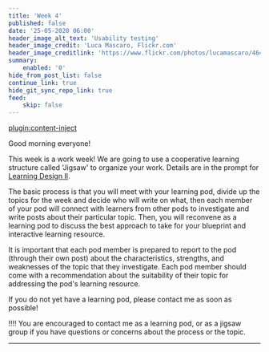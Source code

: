 ```yaml
---
title: 'Week 4'
published: false
date: '25-05-2020 06:00'
header_image_alt_text: 'Usability testing'
header_image_credit: 'Luca Mascaro, Flickr.com'
header_image_creditlink: 'https://www.flickr.com/photos/lucamascaro/4642289926/in/album-72157624141181008/'
summary:
    enabled: '0'
hide_from_post_list: false
continue_link: true
hide_git_sync_repo_link: true
feed:
    skip: false
---
```


[plugin:content-inject](_week-4)


Good morning everyone!

This week is a work week! We are going to use a cooperative learning structure called 'Jigsaw' to organize your work. Details are in the prompt for [Learning Design II](https://edtechuvic.ca/edci335/prompt-ldii/).

The basic process is that you will meet with your learning pod, divide up the topics for the week and decide who will write on what, then each member of your pod will connect with learners from other pods to investigate and write posts about their particular topic. Then, you will reconvene as a learning pod to discuss the best approach to take for your blueprint and interactive learning resource.

It is important that each pod member is prepared to report to the pod (through their own post) about the characteristics, strengths, and weaknesses of the topic that they investigate. Each pod member should come with a recommendation about the suitability of their topic for addressing the pod's learning resource.

If you do not yet have a learning pod, please contact me as soon as possible!

!!!! You are encouraged to contact me as a learning pod, or as a jigsaw group if you have questions or concerns about the process or the topic.


---
